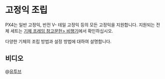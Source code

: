 # 고정익 조립

PX4는 일반 고정익,  반전 V- 테일 고정익 등의 모든 고정익을 지원합니다. 지원되는 전체 세트는 [기체 프레임 참고문헌> 비행기](../airframes/airframe_reference.md#plane)에서 확인하십시오.

다양한 기체의 조립 방법과 설정 방법에 대하여 설명합니다.


## 비디오

@[유투브](https://www.youtube.com/watch?v=8m4_NpTQn0E&vq=hd720)
